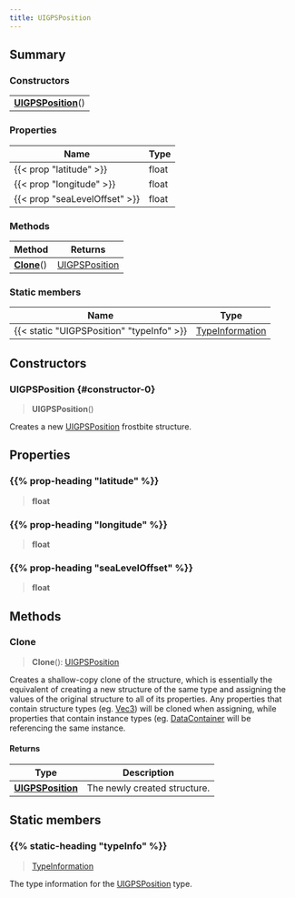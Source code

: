 ```yaml
---
title: UIGPSPosition
---
```



## Summary
### Constructors
| |
| ----------- |
| **[UIGPSPosition](#constructor-0)**() |

### Properties
| Name | Type |
| ---- | ---- |
| {{< prop "latitude" >}} | float |
| {{< prop "longitude" >}} | float |
| {{< prop "seaLevelOffset" >}} | float |

### Methods
| Method | Returns |
| ------ | ---- |
| **[Clone](#clone)**() | [UIGPSPosition](/vext/ref/fb/uigpsposition) |

### Static members
| Name | Type |
| ---- | ---- |
| {{< static "UIGPSPosition" "typeInfo" >}} | [TypeInformation](/vext/ref/shared/class/typeinformation) |

## Constructors
### UIGPSPosition {#constructor-0}
> **UIGPSPosition**()

Creates a new [UIGPSPosition](/vext/ref/fb/uigpsposition) frostbite structure.

## Properties
### {{% prop-heading "latitude" %}}
> **float**

### {{% prop-heading "longitude" %}}
> **float**

### {{% prop-heading "seaLevelOffset" %}}
> **float**

## Methods
### Clone
> **Clone**(): [UIGPSPosition](/vext/ref/fb/uigpsposition)

Creates a shallow-copy clone of the structure, which is essentially the equivalent of creating a new structure of the same type and assigning the values of the original structure to all of its properties. Any properties that contain structure types (eg. [Vec3](/vext/ref/shared/class/vec3)) will be cloned when assigning, while properties that contain instance types (eg. [DataContainer](/vext/ref/shared/class/datacontainer) will be referencing the same instance.

#### Returns
| Type | Description |
| ---- | ----------- |
| **[UIGPSPosition](/vext/ref/fb/uigpsposition)** | The newly created structure. |

## Static members
### {{% static-heading "typeInfo" %}}
> [TypeInformation](/vext/ref/shared/class/typeinformation)

The type information for the [UIGPSPosition](/vext/ref/fb/uigpsposition) type.

